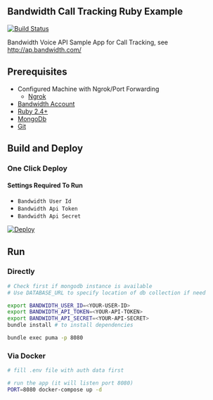 ## Bandwidth Call Tracking Ruby Example

[![Build Status](https://travis-ci.org/BandwidthExamples/ruby-call-tracking.svg)](https://travis-ci.org/BandwidthExamples/ruby-call-tracking)

Bandwidth Voice API Sample App for Call Tracking, see http://ap.bandwidth.com/

## Prerequisites
- Configured Machine with Ngrok/Port Forwarding
  - [Ngrok](https://ngrok.com/)
- [Bandwidth Account](https://catapult.inetwork.com/pages/signup.jsf/?utm_medium=social&utm_source=github&utm_campaign=dtolb&utm_content=_)
- [Ruby 2.4+](https://www.ruby-lang.org)
- [MongoDb](http://www.mongodb.org/)
- [Git](https://git-scm.com/)


## Build and Deploy

### One Click Deploy

#### Settings Required To Run
* ```Bandwidth User Id```
* ```Bandwidth Api Token```
* ```Bandwidth Api Secret```

[![Deploy](https://www.herokucdn.com/deploy/button.svg)](https://heroku.com/deploy)

## Run

### Directly

```bash
# Check first if mongodb instance is available
# Use DATABASE_URL to specify location of db collection if need

export BANDWIDTH_USER_ID=<YOUR-USER-ID>
export BANDWIDTH_API_TOKEN=<YOUR-API-TOKEN>
export BANDWIDTH_API_SECRET=<YOUR-API-SECRET>
bundle install # to install dependencies

bundle exec puma -p 8080
```

### Via Docker

```bash
# fill .env file with auth data first

# run the app (it will listen port 8080)
PORT=8080 docker-compose up -d
```
